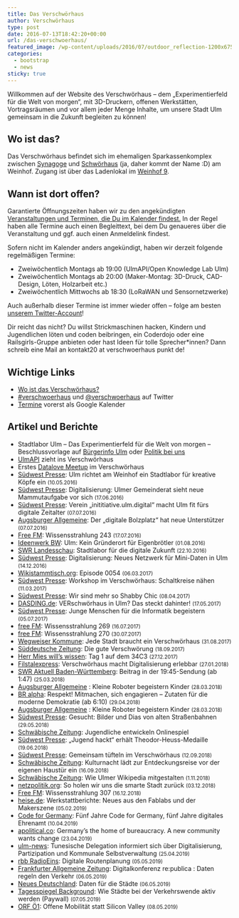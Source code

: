 ```yaml
---
title: Das Verschwörhaus
author: Verschwörhaus
type: post
date: 2016-07-13T18:42:20+00:00
url: /das-verschwoerhaus/
featured_image: /wp-content/uploads/2016/07/outdoor_reflection-1200x675.jpg
categories:
  - bootstrap
  - news
sticky: true
---
```

Willkommen auf der Website des Verschwörhaus – dem „Experimentierfeld für die Welt von morgen“, mit 3D-Druckern, offenen Werkstätten, Vortragsräumen und vor allem jeder Menge Inhalte, um unsere Stadt Ulm gemeinsam in die Zukunft begleiten zu können!

<!--more-->

## Wo ist das?

Das Verschwörhaus befindet sich im ehemaligen Sparkassenkomplex zwischen [Synagoge][1] und [Schwörhaus][2] (ja, daher kommt der Name :D) am Weinhof. Zugang ist über das Ladenlokal im [Weinhof 9][3].

## Wann ist dort offen?

Garantierte Öffnungszeiten haben wir zu den angekündigten [Veranstaltungen und Terminen, die Du im Kalender findest.][4] In der Regel haben alle Termine auch einen Begleittext, bei dem Du genaueres über die Veranstaltung und ggf. auch einen Anmeldelink findest.

Sofern nicht im Kalender anders angekündigt, haben wir derzeit folgende regelmäßigen Termine:

  * Zweiwöchentlich Montags ab 19:00 (UlmAPI/Open Knowledge Lab Ulm)
  * Zweiwöchentlich Montags ab 20:00 (Maker-Montag: 3D-Druck, CAD-Design, Löten, Holzarbeit etc.)
  * Zweiwöchentlich Mittwochs ab 18:30 (LoRaWAN und Sensornetzwerke)

Auch außerhalb dieser Termine ist immer wieder offen – folge am besten [unserem Twitter-Account][5]!

Dir reicht das nicht? Du willst Strickmaschinen hacken, Kindern und Jugendlichen löten und coden beibringen, ein Coderdojo oder eine Railsgirls-Gruppe anbieten oder hast Ideen für tolle Sprecher\*innen? Dann schreib eine Mail an kontakt20 at verschwoerhaus punkt de!

## Wichtige Links

* [Wo ist das Verschwörhaus?](https://www.openstreetmap.org/node/1437402541#map=19/48.39649/9.99047)
* [#verschwoerhaus](https://twitter.com/hashtag/verschwoerhaus) und [@verschwoerhaus](https://twitter.com/verschwoerhaus) auf Twitter
* [Termine](https://calendar.google.com/calendar/embed?src=slaun4l80uh2s0ototiol4qkgo%40group.calendar.google.com&ctz=Europe/Berlin) vorerst als Google Kalender

## Artikel und Berichte

  * Stadtlabor Ulm &#8211; Das Experimentierfeld für die Welt von morgen &#8211; Beschlussvorlage auf [Bürgerinfo Ulm][6] oder [Politik bei uns][7]
  * [UlmAPI][8] zieht ins Verschwörhaus
  * Erstes [Datalove Meetup][9] im Verschwörhaus
  * [Südwest Presse][10]: Ulm richtet am Weinhof ein Stadtlabor für kreative Köpfe ein <small class="unit color-grey detail size2of5">(10.05.2016)</small>
  * [Südwest Presse][11]: Digitalisierung: Ulmer Gemeinderat sieht neue Mammutaufgabe vor sich <small class="unit color-grey detail size2of5">(17.06.2016)</small>
  * [Südwest Presse][12]: Verein &#8222;inititiative.ulm.digital&#8220; macht Ulm fit fürs digitale Zeitalter <small class="unit color-grey detail size2of5">(07.07.2016)</small>
  * [Augsburger Allgemeine][13]: Der „digitale Bolzplatz“ hat neue Unterstützer <small class="unit color-grey detail size2of5">(07.07.2016)</small>
  * [Free FM][14]: Wissensstrahlung 243 <small class="unit color-grey detail size2of5">(17.07.2016)</small>
  * [Ideenwerk BW][15]: Ulm: Kein Gründerort für Eigenbrötler <small class="unit color-grey detail size2of5">(01.08.2016)</small>
  * [SWR Landesschau][16]: Stadtlabor für die digitale Zukunft <small class="unit color-grey detail size2of5">(22.10.2016)</small>
  * [Südwest Presse][17]: Digitalisierung: Neues Netzwerk für Mini-Daten in Ulm <small class="unit color-grey detail size2of5">(14.12.2016)</small>
  * [Wikistammtisch.org][18]: Episode 0054 <small class="unit color-grey detail size2of5">(06.03.2017)</small>
  * [Südwest Presse][19]: Workshop im Verschwörhaus: Schaltkreise nähen <small class="unit color-grey detail size2of5">(11.03.2017)</small>
  * [Südwest Presse][20]: Wir sind mehr so Shabby Chic <small class="unit color-grey detail size2of5">(08.04.2017)</small>
  * [DASDING.de][21]: VERschwörhaus in Ulm? Das steckt dahinter! <small class="unit color-grey detail size2of5">(17.05.2017)</small>
  * [Südwest Presse][22]: Junge Menschen für die Informatik begeistern <small class="unit color-grey detail size2of5">(05.07.2017)</small>
  * [free FM][23]: Wissensstrahlung 269 <small class="unit color-grey detail size2of5">(16.07.2017)</small>
  * [free FM][24]: Wissensstrahlung 270 <small class="unit color-grey detail size2of5">(30.07.2017)</small>
  * [Wegweiser Kommune][25]: Jede Stadt braucht ein Verschwörhaus <small class="unit color-grey detail size2of5">(31.08.2017)</small>
  * [Süddeutsche Zeitung][26]: Die gute Verschwörung <small class="unit color-grey detail size2of5">(18.09.2017)</small>
  * [Herr Mies will&#8217;s wissen][27]: Tag 1 auf dem 34C3 <small class="unit color-grey detail size2of5">(27.12.2017)</small>
  * [Filstalexpress][28]: Verschwörhaus macht Digitalisierung erlebbar <small class="unit color-grey detail size2of5">(27.01.2018)</small>
  * [SWR Aktuell Baden-Württemberg][29]: Beitrag in der 19:45-Sendung (ab 1:47) <small class="unit color-grey detail size2of5">(25.03.2018)</small>
  * [Augsburger Allgemeine][30] : Kleine Roboter begeistern Kinder <small class="unit color-grey detail size2of5">(28.03.2018)</small>
  * [BR alpha][31]: Respekt! Mitmachen, sich engagieren – Zutaten für die moderne Demokratie (ab 6:10) <small class="unit color-grey detail size2of5">(29.04.2018)</small>
  * [Augsburger Allgemeine][30] : Kleine Roboter begeistern Kinder <small class="unit color-grey detail size2of5">(28.03.2018)</small>
  * [Südwest Presse][32]: Gesucht: Bilder und Dias von alten Straßenbahnen <small class="unit color-grey detail size2of5">(29.05.2018)</small>
  * [Schwäbische Zeitung][33]: Jugendliche entwickeln Onlinespiel
  * [Südwest Presse][34]: &#8222;Jugend hackt&#8220; erhält Theodor-Heuss-Medaille <small class="unit color-grey detail size2of5">(19.06.2018)</small>
  * [Südwest Presse][35]: Gemeinsam tüfteln im Verschwörhaus <small class="unit color-grey detail size2of5">(12.09.2018)</small>
  * [Schwäbische Zeitung][36]: Kulturnacht lädt zur Entdeckungsreise vor der eigenen Haustür ein <small class="unit color-grey detail size2of5">(16.09.2018)</small>
  * [Schwäbische Zeitung][37]: Wie Ulmer Wikipedia mitgestalten <small class="unit color-grey detail size2of5">(1.11.2018)</small>
  * [netzpolitik.org][38]: So holen wir uns die smarte Stadt zurück <small class="unit color-grey detail size2of5">(03.12.2018)</small>
  * [Free FM][39]: Wissensstrahlung 307 <small class="unit color-grey detail size2of5">(16.12.2018)</small>
  * [heise.de][40]: Werkstattberichte: Neues aus den Fablabs und der Makerszene <small class="unit color-grey detail size2of5">(05.02.2019)</small>
  * [Code for Germany][41]: Fünf Jahre Code for Germany, fünf Jahre digitales Ehrenamt <small class="unit color-grey detail size2of5">(10.04.2019)</small>
  * [apolitical.co][42]: Germany’s the home of bureaucracy. A new community wants change <small class="unit color-grey detail size2of5">(23.04.2019)</small>
  * [ulm-news][43]: Tunesische Delegation informiert sich über Digitalisierung, Partizipation und Kommunale Selbstverwaltung <small class="unit color-grey detail size2of5">(25.04.2019)</small>
  * [rbb RadioEins][44]: Digitale Routenplanung <small class="unit color-grey detail size2of5">(05.05.2019)</small>
  * [Frankfurter Allgemeine Zeitung][45]: Digitalkonferenz re:publica : Daten regeln den Verkehr <small class="unit color-grey detail size2of5">(06.05.2019)</small>
  * [Neues Deutschland][46]: Daten für die Städte <small class="unit color-grey detail size2of5">(06.05.2019)</small>
  * [Tagesspiegel Background][47]: Wie Städte bei der Verkehrswende aktiv werden (Paywall) <small class="unit color-grey detail size2of5">(07.05.2019)</small>
  * [ORF Ö1][48]: Offene Mobilität statt Silicon Valley <small class="unit color-grey detail size2of5">(08.05.2019)</small>

 [1]: https://de.wikipedia.org/wiki/IRGW-Gemeindezentrum_Ulm
 [2]: https://de.wikipedia.org/wiki/Schw%C3%B6rhaus_(Ulm)
 [3]: https://www.openstreetmap.org/?mlat=48.39649&mlon=9.99045#map=20/48.39649/9.99045&layers=H
 [4]: /termine-und-oeffnungszeiten/
 [5]: https://twitter.com/verschwoerhaus
 [6]: http://buergerinfo.ulm.de/vo0050.php?__kvonr=4507
 [7]: https://politik-bei-uns.de/paper/571961b01ae6a03d37ecbbac
 [8]: http://www.ulmapi.de/news/2016/07/10/weinhof9.html
 [9]: http://www.meetup.com/de-DE/datalove-OK-Lab-Ulm/events/232411270/
 [10]: http://www.swp.de/3826555
 [11]: http://www.swp.de/3884928
 [12]: http://www.swp.de/3914382
 [13]: http://www.augsburger-allgemeine.de/neu-ulm/Der-digitale-Bolzplatz-hat-neue-Unterstuetzer-id38373467.html
 [14]: https://www.freefm.de/programm/wissensstrahlung/wissensstrahlung-17072016
 [15]: http://www.ideenwerkbw.de/ulm-standortportraet/
 [16]: http://www.swr.de/landesschau-aktuell/bw/ulm/ulmer-it-nachwuchs-stadtlabor-fuer-die-digitale-zukunft/-/id=1612/did=18357564/nid=1612/1wzjy9a/index.html
 [17]: http://www.swp.de/ulm/lokales/ulm_neu_ulm/Digitalisierung_-Neues-Netzwerk-fuer-Mini-Daten-in-Ulm-14169539.html
 [18]: https://wikistammtisch.org/wikistammtisch-episode-0054-mit-stefan-kaufmann/
 [19]: http://www.swp.de/ulm/lokales/ulm_neu_ulm/schaltkreise-naehen-14579542.html
 [20]: http://www.swp.de/ulm/lokales/ulm_neu_ulm/shabby-chic-im-verschwoerhaus-14758890.html
 [21]: https://www.dasding.de/ulm/Verschwoerhaus-Ulm/-/id=995166/nid=995166/did=1241604/14agkam/index.html
 [22]: http://www.swp.de/ulm/lokales/ulm_neu_ulm/kollegiaten-lernen-code-15364752.html
 [23]: https://www.freefm.de/programm/wissensstrahlung/wissensstrahlung-16072017
 [24]: https://www.freefm.de/programm/wissensstrahlung/wissensstrahlung-30072017
 [25]: https://blog.wegweiser-kommune.de/allgemein/jede-stadt-braucht-ein-verschwoerhaus-wie-in-ulm
 [26]: http://www.sueddeutsche.de/wirtschaft/smart-city-die-guten-nerds-1.3671440
 [27]: https://mies.me/2017/12/27/herr-mies-sagtwat-tag-1-auf-dem-34c3/
 [28]: https://filstalexpress.de/lokalnachrichten/64010/
 [29]: https://www.ardmediathek.de/tv/SWR-Aktuell-Baden-W%C3%BCrttemberg/Sendung-19-45-Uhr/SWR-Baden-W%C3%BCrttemberg/Video?bcastId=254078&documentId=51122336
 [30]: https://www.augsburger-allgemeine.de/neu-ulm/Kleine-Roboter-begeistern-Kinder-id50757506.html
 [31]: https://www.br.de/mediathek/video/respekt-29042018-mitmachen-sich-engagieren-zutaten-fuer-die-moderne-demokratie-av:5ab3d4a44001e50018939daf
 [32]: https://www.swp.de/suedwesten/staedte/ulm/gesucht_-bilder-und-dias-von-alten-strassenbahnen-26844278.html
 [33]: https://www.schwaebische.de/landkreis/alb-donau-kreis/ulm_video,-jugendliche-entwickeln-onlinespiel-_vidid,146976.html
 [34]: https://www.swp.de/suedwesten/staedte/ulm/_jugend-hackt_-erhaelt-theodor-heuss-medaille-27006564.html
 [35]: https://www.swp.de/suedwesten/staedte/ulm/gemeinsam-tuefteln-im-verschwoerhaus-27622024.html
 [36]: https://www.schwaebische.de/landkreis/alb-donau-kreis/ulm_artikel,-kulturnacht-l%C3%A4dt-zur-entdeckungsreise-vor-der-eigenen-haust%C3%BCr-ein-_arid,10933590.html
 [37]: https://www.schwaebische.de/landkreis/alb-donau-kreis/ulm_artikel,-wie-ulmer-wikipedia-mitgestalten-_arid,10957310.html
 [38]: https://netzpolitik.org/2018/so-holen-wir-uns-die-smarte-stadt-zurueck/
 [39]: https://www.freefm.de/artikel/wissensstrahlung-16122018
 [40]: https://www.heise.de/make/meldung/Werkstattberichte-Neues-aus-den-Fablabs-und-der-Makerszene-4267257.html
 [41]: https://codefor.de/blog/Fuenf-Jahre-Code-for-Germany.html
 [42]: https://apolitical.co/solution_article/germanys-the-home-of-bureaucracy-a-new-community-wants-change/
 [43]: https://www.ulm-news.de/weblog/ulm-news/view/dt/3/article/69118/Tunesische_Delegation_informiert_sich_-uuml-ber_Digitalisierung-_Partizipation_und_Kommunale_Selbstverwaltung.html
 [44]: https://www.radioeins.de/programm/sendungen/die_sonntagsfahrer/_/mobilitaet-auf-der-re-publica-digitale-routenplanung--.html
 [45]: https://www.faz.net/aktuell/feuilleton/debatten/auf-der-re-publica-geht-es-um-mobilitaet-von-morgen-16173786.html
 [46]: https://www.neues-deutschland.de/artikel/1118110.re-publica-daten-fuer-die-staedte.html
 [47]: https://background.tagesspiegel.de/wie-staedte-bei-der-verkehrswende-aktiv-werden
 [48]: https://oe1.orf.at/player/20190508/552826